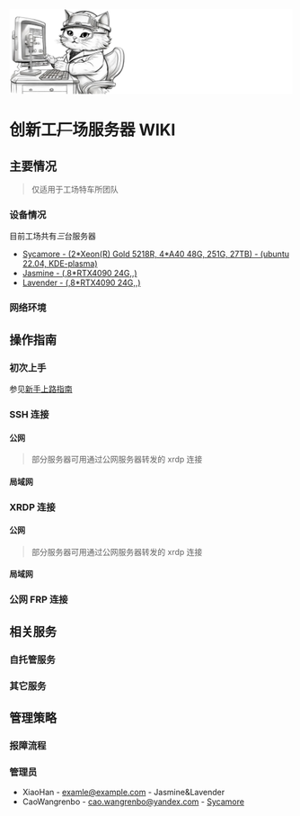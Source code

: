 ![alt text](./src/image/title.png)
# 创新工~~厂~~场服务器 WIKI

## 主要情况
> 仅适用于工场特车所团队

### 设备情况

目前工场共有*三*台服务器

* [Sycamore - (2\*Xeon(R) Gold 5218R, 4\*A40 48G, 251G, 27TB) - (ubuntu 22.04, KDE-plasma)](./server-info-sycamore.md)
* [Jasmine - (,8\*RTX4090 24G,,)]()
* [Lavender - (,8\*RTX4090 24G,,)]()

### 网络环境


## 操作指南

### 初次上手

参见[新手上路指南](./beginner)

### SSH 连接

#### 公网
> 部分服务器可用通过公网服务器转发的 xrdp 连接

#### 局域网

### XRDP 连接

#### 公网
> 部分服务器可用通过公网服务器转发的 xrdp 连接

#### 局域网

### 公网 FRP 连接

## 相关服务

### 自托管服务

### 其它服务

## 管理策略

### 报障流程

### 管理员

* XiaoHan - [examle@example.com]() - Jasmine&Lavender
* CaoWangrenbo - [cao.wangrenbo@yandex.com](mailto:cao.wangrenbo@yandex.com) - [Sycamore](./server-info-sycamore.md)

